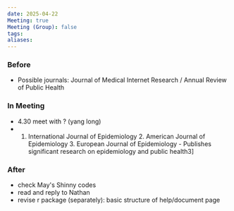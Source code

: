 ```yaml
---
date: 2025-04-22
Meeting: true
Meeting (Group): false
tags: 
aliases:
---
```


### Before
- Possible journals: Journal of Medical Internet Research / Annual Review of Public Health

### In Meeting
- 4.30 meet with ? (yang long)
- 1. International Journal of Epidemiology 2. American Journal of Epidemiology 3. European Journal of Epidemiology - Publishes significant research on epidemiology and public health3]

### After
- check May's Shinny codes
- read and reply to Nathan
- revise r package (separately): basic structure of help/document page